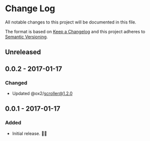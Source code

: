# Change Log
All notable changes to this project will be documented in this file.

The format is based on [Keep a Changelog](http://keepachangelog.com/)
and this project adheres to [Semantic Versioning](http://semver.org/).

## Unreleased

## 0.0.2 - 2017-01-17
### Changed
- Updated @ox2/scroller@1.2.0

## 0.0.1 - 2017-01-17
### Added
- Initial release. 👾👾
